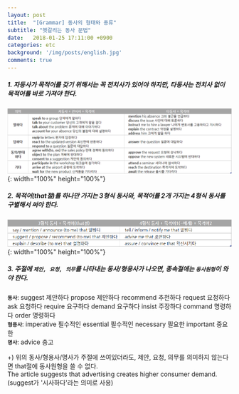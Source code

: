 ```yaml
---
layout: post
title:  "[Grammar] 동사의 형태와 종류"
subtitle: "헷갈리는 동사 문법"
date:   2018-01-25 17:11:00 +0900
categories: etc
background: '/img/posts/english.jpg'
comments: true
---
```

##### 1. 자동사가 목적어를 갖기 위해서는 꼭 전치사가 있어야 하지만, 타동사는 전치사 없이 목적어를 바로 가져야 한다.

![표1](/img/posts/verb/verb-01.png){: width="100%" height="100%"}

##### 2. 목적어(that절)를 하나만 가지는 3형식 동사와, 목적어를 2개 가지는 4형식 동사를 구별해서 써야 한다.

![표1](/img/posts/verb/verb-02.png){: width="100%" height="100%"}

##### 3. 주절에 `제안, 요청, 의무`를 나타내는 동사/형용사가 나오면, 종속절에는 `동사원형`이 와야 한다. 

**`동사`**: suggest 제안하다 propose 제안하다 recommend 추천하다 request 요청하다 ask 요청하다 require 요구하다 demand 요구하다 insist 주장하다 command 명령하다 order 명령하다  
**`형용사`**: imperative 필수적인 essential 필수적인 necessary 필요한 important 중요한  
**`명사`**: advice 충고  

+) 위의 동사/형용사/명사가 주절에 쓰여있더라도, 제안, 요청, 의무를 의미하지 않는다면 that절에 동사원형을 쓸 수 없다.    
The article suggests that advertising creates higher consumer demand. (suggest가 '시사하다'라는 의미로 사용)
